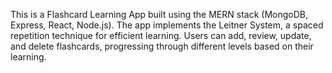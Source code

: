 This is a Flashcard Learning App built using the MERN stack (MongoDB, Express, React, Node.js). The app implements the Leitner System, a spaced repetition technique for efficient learning. Users can add, review, update, and delete flashcards, progressing through different levels based on their learning.
